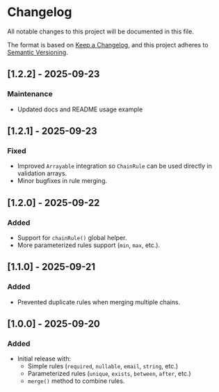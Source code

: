 # Changelog

All notable changes to this project will be documented in this file.

The format is based on [Keep a Changelog](https://keepachangelog.com/en/1.0.0/),
and this project adheres to [Semantic Versioning](https://semver.org/spec/v2.0.0.html).

## [1.2.2] - 2025-09-23
### Maintenance
- Updated docs and README usage example

## [1.2.1] - 2025-09-23
### Fixed
- Improved `Arrayable` integration so `ChainRule` can be used directly in validation arrays.
- Minor bugfixes in rule merging.

## [1.2.0] - 2025-09-22
### Added
- Support for `chainRule()` global helper.
- More parameterized rules support (`min`, `max`, etc.).

## [1.1.0] - 2025-09-21
### Added
- Prevented duplicate rules when merging multiple chains.

## [1.0.0] - 2025-09-20
### Added
- Initial release with:
  - Simple rules (`required`, `nullable`, `email`, `string`, etc.)
  - Parameterized rules (`unique`, `exists`, `between`, `after`, etc.)
  - `merge()` method to combine rules.
